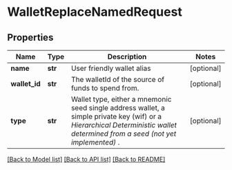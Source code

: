 # WalletReplaceNamedRequest

## Properties
Name | Type | Description | Notes
------------ | ------------- | ------------- | -------------
**name** | **str** | User friendly wallet alias | [optional] 
**wallet_id** | **str** | The walletId of the source of funds to spend from. | [optional] 
**type** | **str** | Wallet type, either a mnemonic seed single address wallet, a simple private key (wif) or a *Hierarchical Deterministic wallet determined from a seed (not yet implemented)* . | [optional] 

[[Back to Model list]](../README.md#documentation-for-models) [[Back to API list]](../README.md#documentation-for-api-endpoints) [[Back to README]](../README.md)


